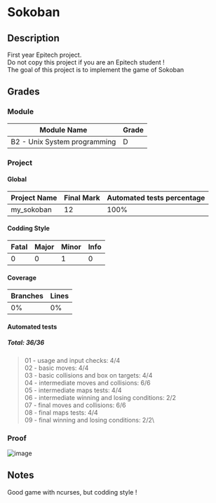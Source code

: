 # Sokoban

## Description 

First year Epitech project.\
Do not copy this project if you are an Epitech student !\
The goal of this project is to implement the game of Sokoban

## Grades 

### Module 

Module Name | Grade
----------- | -----
B2 - Unix System programming | D

### Project

#### Global

Project Name | Final Mark | Automated tests percentage
------------ | ---------- | --------------------------
my_sokoban | 12 | 100%

#### Codding Style

Fatal | Major | Minor | Info
----- | ----- | ----- | ----
0 | 0 | 1 | 0

#### Coverage

Branches | Lines
-------- | -----
0% | 0%

#### Automated tests

##### Total: 36/36
> 01 - usage and input checks: 4/4\
> 02 - basic moves: 4/4\
> 03 - basic collisions and box on targets: 4/4\
> 04 - intermediate moves and collisions: 6/6\
> 05 - intermediate maps tests: 4/4\
> 06 - intermediate winning and losing conditions: 2/2\
> 07 - final moves and collisions: 6/6\
> 08 - final maps tests: 4/4\
> 09 - final winning and losing conditions: 2/2\

### Proof

![image](https://github.com/DonatNathan/my-sokoban/assets/91681379/a4d74e58-03d3-4d1c-9e70-cce3e97c2a36)

## Notes

Good game with ncurses, but codding style !
